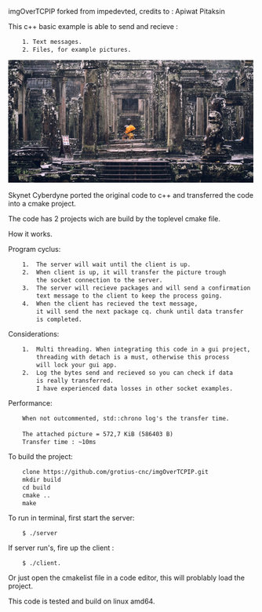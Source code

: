 imgOverTCPIP forked from impedevted, credits to : Apiwat Pitaksin 

This c++ basic example is able to send and recieve :

		1. Text messages.
		2. Files, for example pictures.


![imgOverTCPIP](https://github.com/grotius-cnc/imgOverTCPIP/blob/main/GitHubSample.png)


Skynet Cyberdyne ported the original code 
to c++ and transferred the code into a cmake project.

The code has 2 projects wich are build by the toplevel cmake file.

How it works.

Program cyclus:

		1. 	The server will wait until the client is up.
		2. 	When client is up, it will transfer the picture trough 
			the socket connection to the server.
		3. 	The server will recieve packages and will send a confirmation 
			text message to the client to keep the process going.
		4. 	When the client has recieved the text message, 
			it will send the next package cq. chunk until data transfer 
			is completed.
		
Considerations:

		1. 	Multi threading. When integrating this code in a gui project, 
			threading with detach is a must, otherwise this process 
			will lock your gui app.
		2. 	Log the bytes send and recieved so you can check if data 
			is really transferred. 
			I have experienced data losses in other socket examples.

Performance:

		When not outcommented, std::chrono log's the transfer time. 
		
		The attached picture = 572,7 KiB (586403 B) 
		Transfer time : ~10ms

To build the project:
		
		clone https://github.com/grotius-cnc/imgOverTCPIP.git
		mkdir build
		cd build
		cmake .. 
		make

To run in terminal, first start the server: 

		$ ./server
		
If server run's, fire up the client :		

		$ ./client.

Or just open the cmakelist file in a code editor, 
this will problably load the project.

This code is tested and build on linux amd64.
